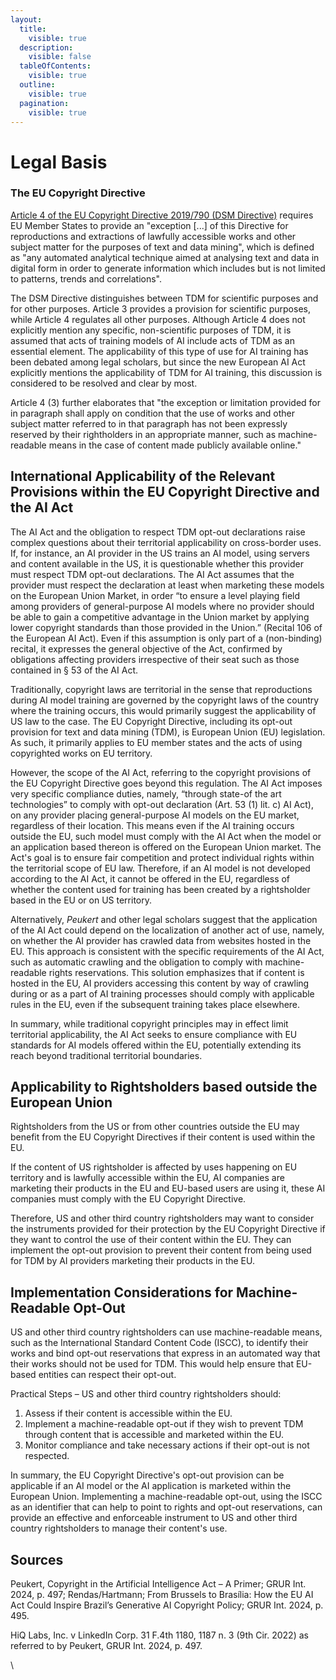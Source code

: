 ```yaml
---
layout:
  title:
    visible: true
  description:
    visible: false
  tableOfContents:
    visible: true
  outline:
    visible: true
  pagination:
    visible: true
---
```


# Legal Basis

### The EU Copyright Directive

[Article 4 of the EU Copyright Directive 2019/790 (DSM Directive)](https://eur-lex.europa.eu/legal-content/EN/TXT/?uri=CELEX:32019L0790) requires EU Member States to provide an "exception \[...] of this Directive for reproductions and extractions of lawfully accessible works and other subject matter for the purposes of text and data mining", which is defined as "any automated analytical technique aimed at analysing text and data in digital form in order to generate information which includes but is not limited to patterns, trends and correlations".

The DSM Directive distinguishes between TDM for scientific purposes and for other purposes. Article 3 provides a provision for scientific purposes, while Article 4 regulates all other purposes. Although Article 4 does not explicitly mention any specific, non-scientific purposes of TDM, it is assumed that acts of training models of AI include acts of TDM as an essential element. The applicability of this type of use for AI training has been debated among legal scholars, but since the new European AI Act explicitly mentions the applicability of TDM for AI training, this discussion is considered to be resolved and clear by most.

Article 4 (3) further elaborates that "the exception or limitation provided for in paragraph shall apply on condition that the use of works and other subject matter referred to in that paragraph has not been expressly reserved by their rightholders in an appropriate manner, such as machine-readable means in the case of content made publicly available online."&#x20;

## International Applicability of the Relevant Provisions within the EU Copyright Directive and the AI Act

The AI Act and the obligation to respect TDM opt-out declarations raise complex questions about their territorial applicability on cross-border uses. If, for instance, an AI provider in the US trains an AI model, using servers and content available in the US, it is questionable whether this provider must respect TDM opt-out declarations. The AI Act assumes that the provider must respect the declaration at least when marketing these models on the European Union Market, in order “to ensure a level playing field among providers of general-purpose AI models where no provider should be able to gain a competitive advantage in the Union market by applying lower copyright standards than those provided in the Union.” (Recital 106 of the European AI Act). Even if this assumption is only part of a (non-binding) recital, it expresses the general objective of the Act, confirmed by obligations affecting providers irrespective of their seat such as those contained in § 53 of the AI Act.

Traditionally, copyright laws are territorial in the sense that reproductions during AI model training are governed by the copyright laws of the country where the training occurs, this would primarily suggest the applicability of US law to the case. The EU Copyright Directive, including its opt-out provision for text and data mining (TDM), is European Union (EU) legislation. As such, it primarily applies to EU member states and the acts of using copyrighted works on EU territory.

However, the scope of the AI Act, referring to the copyright provisions of the EU Copyright Directive goes beyond this regulation. The AI Act imposes very specific compliance duties, namely, “through state-of the art technologies” to comply with opt-out declaration (Art. 53 (1) lit. c) AI Act), on any provider placing general-purpose AI models on the EU market, regardless of their location. This means even if the AI training occurs outside the EU, such model must comply with the AI Act when the model or an application based thereon is offered on the European Union market. The Act's goal is to ensure fair competition and protect individual rights within the territorial scope of EU law. Therefore, if an AI model is not developed according to the AI Act, it cannot be offered in the EU, regardless of whether the content used for training has been created by a rightsholder based in the EU or on US territory.

Alternatively, _Peukert_ and other legal scholars suggest that the application of the AI Act could depend on the localization of another act of use, namely, on whether the AI provider has crawled data from websites hosted in the EU. This approach is consistent with the specific requirements of the AI Act, such as automatic crawling and the obligation to comply with machine-readable rights reservations. This solution emphasizes that if content is hosted in the EU, AI providers accessing this content by way of crawling during or as a part of AI training processes should comply with applicable rules in the EU, even if the subsequent training takes place elsewhere.

In summary, while traditional copyright principles may in effect limit territorial applicability, the AI Act seeks to ensure compliance with EU standards for AI models offered within the EU, potentially extending its reach beyond traditional territorial boundaries.

## Applicability to Rightsholders based outside the European Union

Rightsholders from the US or from other countries outside the EU may benefit from the EU Copyright Directives if their content is used within the EU.

If the content of US rightsholder is affected by uses happening on EU territory and is lawfully accessible within the EU, AI companies are marketing their products in the EU and EU-based users are using it, these AI companies must comply with the EU Copyright Directive.

Therefore, US and other third country rightsholders may want to consider the instruments provided for their protection by the EU Copyright Directive if they want to control the use of their content within the EU. They can implement the opt-out provision to prevent their content from being used for TDM by AI providers marketing their products in the EU.

## Implementation Considerations for Machine-Readable Opt-Out

US and other third country rightsholders can use machine-readable means, such as the International Standard Content Code (ISCC), to identify their works and bind opt-out reservations that express in an automated way that their works should not be used for TDM. This would help ensure that EU-based entities can respect their opt-out.

Practical Steps – US and other third country rightsholders should:

1. Assess if their content is accessible within the EU.
2. Implement a machine-readable opt-out if they wish to prevent TDM through content that is accessible and marketed within the EU.
3. Monitor compliance and take necessary actions if their opt-out is not respected.

In summary, the EU Copyright Directive's opt-out provision can be applicable if an AI model or the AI application is marketed within the European Union. Implementing a machine-readable opt-out, using the ISCC as an identifier that can help to point to rights and opt-out reservations, can provide an effective and enforceable instrument to US and other third country rightsholders to manage their content's use.

## Sources

Peukert, Copyright in the Artificial Intelligence Act – A Primer; GRUR Int. 2024, p. 497; Rendas/Hartmann; From Brussels to Brasília: How the EU AI Act Could Inspire Brazil’s Generative AI Copyright Policy; GRUR Int. 2024, p. 495.

HiQ Labs, Inc. v LinkedIn Corp. 31 F.4th 1180, 1187 n. 3 (9th Cir. 2022) as referred to by Peukert, GRUR Int. 2024, p. 497.

\
